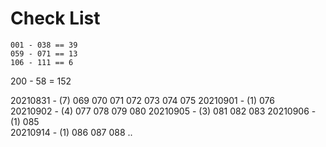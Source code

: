 # Check List
```
001 - 038 == 39
059 - 071 == 13
106 - 111 == 6
```
200 - 58 = 152


20210831 - (7)  069 070 071 072 073 074 075
20210901 - (1)  076       
20210902 - (4)  077 078 079 080
20210905 - (3)  081 082 083
20210906 - (1)  085              
20210914 - (1)  086 087 088
..
   